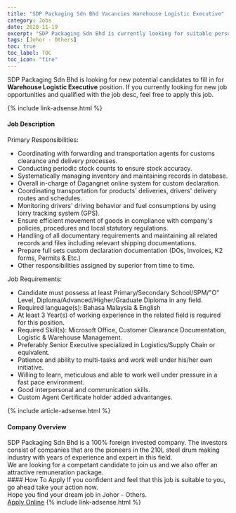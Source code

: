 ```yaml
---
title: "SDP Packaging Sdn Bhd Vacancies Warehouse Logistic Executive" 
category: Jobs 
date: 2020-11-19 
excerpt: "SDP Packaging Sdn Bhd is currently looking for suitable person to fill in the Warehouse Logistic Executive which positioned at Johor - Others" 
tags: [Johor - Others] 
toc: true 
toc_label: TOC 
toc_icon: "fire" 
--- 
```


<p>SDP Packaging Sdn Bhd is looking for new potential candidates to fill in for <b>Warehouse Logistic Executive</b> position. If you currently looking for new job opportunities and qualified with the job desc, feel free to apply this job.
</p>{% include link-adsense.html %} 
<div><div><div><h4>Job Description</h4></div></div><div><div><span><div><p>Primary Responsibilities:</p><ul><li>Coordinating with forwarding and transportation agents for customs clearance and delivery processes.</li><li>Conducting periodic stock counts to ensure stock accuracy.</li><li>Systematically managing inventory and maintaining records in database.</li><li>Overall in-charge of Dagangnet online system for custom declaration.</li><li>Coordinating transportation for products' deliveries, drivers' delivery routes and schedules.</li><li>Monitoring drivers' driving behavior and fuel consumptions by using lorry tracking system (GPS).</li><li>Ensure efficient movement of goods in compliance with company's policies, procedures and local statutory regulations.</li><li>Handling of all documentary requirements and maintaining all related records and files including relevant shipping documentations.</li><li>Prepare full sets custom declaration documentation (DOs, Invoices, K2 forms, Permits &amp; Etc.)</li><li>Other responsibilities assigned by superior from time to time.</li></ul><p>Job Requirements:</p><ul><li>Candidate must possess at least Primary/Secondary School/SPM/"O" Level, Diploma/Advanced/Higher/Graduate Diploma&#160;in any field.</li><li>Required language(s):&#160;Bahasa Malaysia &amp; English</li><li>At least 3&#160;Year(s) of working experience in the related field is required for this position.</li><li>Required Skill(s): Microsoft Office, Customer Clearance Documentation, Logistic &amp; Warehouse Management.</li><li>Preferably Senior Executive specialized in Logistics/Supply Chain or equivalent.</li><li>Patience and ability to multi-tasks and work well under his/her own initiative.</li><li>Willing to learn, meticulous and able to work well under pressure in a fast pace environment.</li><li>Good interpersonal and communication skills.</li><li>Custom Agent Certificate holder added advantanges.</li></ul></div></span></div></div></div> 
{% include article-adsense.html %} 
<div><div><div><h4>Company Overview</h4></div></div><div><div><span><div><div>SDP Packaging Sdn Bhd&#160;is a 100% foreign invested company. The investors consist of companies that are the pioneers in the 210L steel drum making industry with years of experience and expert in this field.&#160;</div>
<div>We are looking for a competant candidate to join us and we also offer an attractive remuneration package.&#160;</div></div></span></div></div></div> 
#### How To Apply 
If you confident and feel that this job is suitable to you, go ahead take your action now. <br/> 
Hope you find your dream job in Johor - Others. <br/> 
<a href="https://www.jobstreet.com.my/en/job/warehouse-logistic-executive-4427315?jobId=jobstreet-my-job-4427315&sectionRank=6&token=0~5c78bd40-a3ad-4a05-90d9-54ba6c2e3f9c&fr=SRP%20View%20In%20New%20Ta" class="btn btn--info" target="_blank" rel="nofollow noopenner">Apply Online</a> 
{% include link-adsense.html %} 